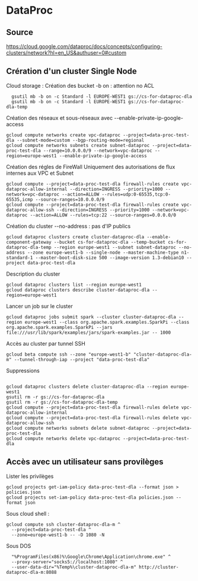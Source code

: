 # DataProc
## Source
https://cloud.google.com/dataproc/docs/concepts/configuring-clusters/network?hl=en_US&authuser=0#custom

## Crération d'un cluster Single Node
Cloud storage : Création des bucket
-b on : attention no ACL
```Shell
  gsutil mb -b on -c Standard -l EUROPE-WEST1 gs://cs-for-dataproc-dla
  gsutil mb -b on -c Standard -l EUROPE-WEST1 gs://cs-for-dataproc-dla-temp
```

Création des réseaux et sous-réseaux
avec --enable-private-ip-google-access
```Shell
gcloud compute networks create vpc-dataproc --project=data-proc-test-dla --subnet-mode=custom --bgp-routing-mode=regional
gcloud compute networks subnets create subnet-dataproc --project=data-proc-test-dla --range=10.0.0.0/9 --network=vpc-dataproc --region=europe-west1 --enable-private-ip-google-access
```

Création des régles de FireWall
Uniquement des autorisations de flux internes aux VPC et Subnet
```Shell
gcloud compute --project=data-proc-test-dla firewall-rules create vpc-dataproc-allow-internal --direction=INGRESS --priority=1000 --network=vpc-dataproc --action=ALLOW --rules=udp:0-65535,tcp:0-65535,icmp --source-ranges=10.0.0.0/9
gcloud compute --project=data-proc-test-dla firewall-rules create vpc-dataproc-allow-ssh --direction=INGRESS --priority=1000 --network=vpc-dataproc --action=ALLOW --rules=tcp:22 --source-ranges=0.0.0.0/0
```

Création du cluster
--no-address : pas d'IP publics
```Shell
gcloud dataproc clusters create cluster-dataproc-dla --enable-component-gateway --bucket cs-for-dataproc-dla --temp-bucket cs-for-dataproc-dla-temp --region europe-west1 --subnet subnet-dataproc --no-address --zone europe-west1-b --single-node --master-machine-type n1-standard-1 --master-boot-disk-size 500 --image-version 1.3-debian10 --project data-proc-test-dla
```

Description du cluster
```Shell
gcloud dataproc clusters list --region europe-west1
gcloud dataproc clusters describe cluster-dataproc-dla --region=europe-west1
```

Lancer un job sur le cluster
```Shell
gcloud dataproc jobs submit spark --cluster cluster-dataproc-dla --region europe-west1 --class org.apache.spark.examples.SparkPi --class org.apache.spark.examples.SparkPi --jars file:///usr/lib/spark/examples/jars/spark-examples.jar -- 1000
```

Accès au cluster par tunnel SSH
```Shell
gcloud beta compute ssh --zone "europe-west1-b" "cluster-dataproc-dla-m" --tunnel-through-iap --project "data-proc-test-dla"
```

Suppressions
```Shell

gcloud dataproc clusters delete cluster-dataproc-dla --region europe-west1
gsutil rm -r gs://cs-for-dataproc-dla
gsutil rm -r gs://cs-for-dataproc-dla-temp
gcloud compute --project=data-proc-test-dla firewall-rules delete vpc-dataproc-allow-internal
gcloud compute --project=data-proc-test-dla firewall-rules delete vpc-dataproc-allow-ssh
gcloud compute networks subnets delete subnet-dataproc --project=data-proc-test-dla
gcloud compute networks delete vpc-dataproc --project=data-proc-test-dla

```

## Accès avec un utilisateur sans provilèges
Lister les privilèges

```Shell
gcloud projects get-iam-policy data-proc-test-dla --format json > policies.json
gcloud projects set-iam-policy data-proc-test-dla policies.json --format json
```

Sous cloud shell :
```Shell
gcloud compute ssh cluster-dataproc-dla-m ^
  --project=data-proc-test-dla ^
  --zone=europe-west1-b -- -D 1080 -N
```

Sous DOS
```Shell
  "%ProgramFiles(x86)%\Google\Chrome\Application\chrome.exe" ^
  --proxy-server="socks5://localhost:1080" ^
  --user-data-dir="%Temp%\cluster-dataproc-dla-m" http://cluster-dataproc-dla-m:8088
